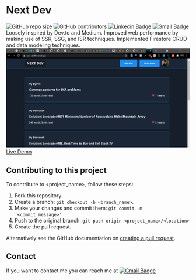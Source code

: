 # Next Dev

![GitHub repo size](https://img.shields.io/github/repo-size/devansh2021/Next-Dev-0.1.0)
![GitHub contributors](https://img.shields.io/github/contributors/devansh2021/Next-Dev-0.1.0)
[![Linkedin Badge](https://img.shields.io/badge/devansh-30302f?style=flat&logo=linkedin)](https://www.linkedin.com/in/devansh-nsut/)
[![Gmail Badge](https://img.shields.io/badge/devsdevansh@gmail.com-30302f?style=flat&logo=Gmail&logoColor=white)](mailto:devsdevansh@gmail.com)
Loosely inspired by Dev.to and Medium.
Improved web performance by making use of SSR, SSG, and ISR
techniques.
Implemented Firestore CRUD and data modeling techniques.
![Home](ss-1.png)
[Live Demo](https://next-dev99.vercel.app/)

## Contributing to this project
<!--- If your README is long or you have some specific process or steps you want contributors to follow, consider creating a separate CONTRIBUTING.md file--->
To contribute to <project_name>, follow these steps:

1. Fork this repository.
2. Create a branch: `git checkout -b <branch_name>`.
3. Make your changes and commit them: `git commit -m '<commit_message>'`
4. Push to the original branch: `git push origin <project_name>/<location>`
5. Create the pull request.

Alternatively see the GitHub documentation on [creating a pull request](https://help.github.com/en/github/collaborating-with-issues-and-pull-requests/creating-a-pull-request).

## Contact

If you want to contact me you can reach me at [![Gmail Badge](https://img.shields.io/badge/devsdevansh@gmail.com-30302f?style=flat&logo=Gmail&logoColor=white)](mailto:devsdevansh@gmail.com)
